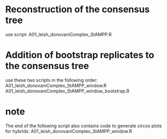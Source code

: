 
# Reconstruction of the consensus tree
use script: A01_leish_donovaniComplex_StAMPP.R

# Addition of bootstrap replicates to the consensus tree
use these two scripts in the following order:
A01_leish_donovaniComplex_StAMPP_window.R
A01_leish_donovaniComplex_StAMPP_window_bootstrap.R

# note
The end of the following script also contains code to generate circos plots for hybrids:
A01_leish_donovaniComplex_StAMPP_window.R
